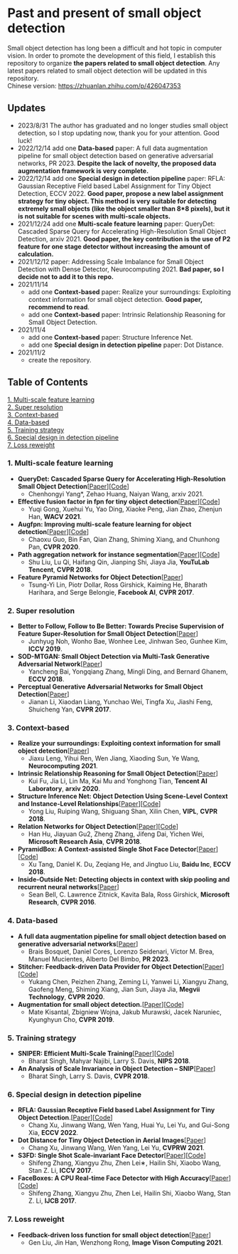 # Past and present of small object detection
Small object detection has long been a difficult and hot topic in computer vision. In order to promote the development of this field, I establish this repository to organize **the papers related to small object detection**. Any latest papers related to small object detection will be updated in this repository.  <br>
Chinese version: https://zhuanlan.zhihu.com/p/426047353

## Updates
- 2023/8/31 The author has graduated and no longer studies small object detection, so I stop updating now, thank you for your attention. Good luck!
- 2022/12/14 add one **Data-based** paper: A full data augmentation pipeline for small object detection based on generative adversarial networks, PR 2023. **Despite the lack of novelty, the proposed data augmentation framework is very complete.**
- 2022/12/14 add one **Special design in detection pipeline** paper: RFLA: Gaussian Receptive Field based Label Assignment for Tiny Object Detection, ECCV 2022. **Good paper, propose a new label assignment strategy for tiny object. This method is very suitable for detecting extremely small objects (like the object smaller than 8*8 pixels), but it is not suitable for scenes with multi-scale objects.**
- 2021/12/24 add one **Multi-scale feature learning** paper: QueryDet: Cascaded Sparse Query for Accelerating High-Resolution Small Object Detection, arxiv 2021. **Good paper, the key contribution is the use of P2 feature for one stage detector without increasing the amount of calculation.**
- 2021/12/12 paper: Addressing Scale Imbalance for Small Object Detection with Dense Detector, Neurocomputing 2021. **Bad paper, so I decide not to  add it to this repo.**
- 2021/11/14
  - add one **Context-based** paper: Realize your surroundings: Exploiting context information for small object detection. **Good paper, recommend to read**.
  - add one  **Context-based** paper: Intrinsic Relationship Reasoning for Small Object Detection.
- 2021/11/4
  - add one **Context-based** paper: Structure Inference Net.
  - add one **Special design in detection pipeline** paper: Dot Distance.
- 2021/11/2
  - create the repository.

## Table of Contents
[1. Multi-scale feature learning](#1)<br>
[2. Super resolution](#2)<br>
[3. Context-based](#3)<br>
[4. Data-based](#4)<br>
[5. Training strategy](#5)<br>
[6. Special design in detection pipeline](#6)<br>
[7. Loss reweight](#7)<br>

<h3 id="1">1. Multi-scale feature learning </h3>

- **QueryDet: Cascaded Sparse Query for Accelerating High-Resolution Small Object Detection**[[Paper](https://arxiv.org/abs/2103.09136)][[Code](https://github.com/ChenhongyiYang/QueryDet-PyTorch)]
  - Chenhongyi Yang*, Zehao Huang, Naiyan Wang, arxiv 2021.
- **Effective fusion factor in fpn for tiny object detection**[[Paper](https://arxiv.org/abs/2011.02298)][[Code](https://github.com/ucas-vg/Effective-Fusion-Factor)]
  -  Yuqi Gong, Xuehui Yu, Yao Ding, Xiaoke Peng, Jian Zhao, Zhenjun Han, **WACV 2021**.
- **Augfpn: Improving multi-scale feature learning for object detection**[[Paper](https://arxiv.org/abs/1912.05384)][[Code](https://github.com/Gus-Guo/AugFPN)]
  -  Chaoxu Guo, Bin Fan, Qian Zhang, Shiming Xiang, and Chunhong Pan, **CVPR 2020**.
- **Path aggregation network for instance segmentation**[[Paper](https://arxiv.org/abs/1803.01534)][[Code](https://github.com/ShuLiu1993/PANet)]
  - Shu Liu, Lu Qi, Haifang Qin, Jianping Shi, Jiaya Jia, **YouTuLab Tencent**,  **CVPR 2018**.
- **Feature Pyramid Networks for Object Detection**[[Paper](https://arxiv.org/abs/1612.03144)]
  - Tsung-Yi Lin, Piotr Dollar, Ross Girshick, Kaiming He, Bharath Harihara, and Serge Belongie, **Facebook AI**, **CVPR 2017**.

<h3 id="2">2.  Super resolution </h3>

- **Better to Follow, Follow to Be Better: Towards Precise Supervision of Feature Super-Resolution for Small Object Detection**[[Paper](https://openaccess.thecvf.com/content_ICCV_2019/papers/Noh_Better_to_Follow_Follow_to_Be_Better_Towards_Precise_Supervision_ICCV_2019_paper.pdf)]
  - Junhyug Noh, Wonho Bae, Wonhee Lee, Jinhwan Seo, Gunhee Kim, **ICCV 2019**.
- **SOD-MTGAN: Small Object Detection via Multi-Task Generative Adversarial Network**[[Paper](https://openaccess.thecvf.com/content_ECCV_2018/papers/Yongqiang_Zhang_SOD-MTGAN_Small_Object_ECCV_2018_paper.pdf)]
  - Yancheng Bai, Yongqiang Zhang, Mingli Ding, and Bernard Ghanem, **ECCV 2018**.
- **Perceptual Generative Adversarial Networks for Small Object Detection**[[Paper](https://arxiv.org/abs/1706.05274)]
  - Jianan Li, Xiaodan Liang, Yunchao Wei, Tingfa Xu, Jiashi Feng, Shuicheng Yan, **CVPR 2017**.

<h3 id="3">3. Context-based </h3>

- **Realize your surroundings: Exploiting context information for small object detection**[[Paper](https://www.sciencedirect.com/science/article/pii/S0925231220320051)]
  - Jiaxu Leng, Yihui Ren, Wen Jiang, Xiaoding Sun, Ye Wang, **Neurocomputing 2021**.
- **Intrinsic Relationship Reasoning for Small Object Detection**[[Paper](https://arxiv.org/abs/2009.00833)]
  - Kui Fu, Jia Li, Lin Ma, Kai Mu and Yonghong Tian, **Tencent AI Laboratory**, **arxiv 2020**.
- **Structure Inference Net: Object Detection Using Scene-Level Context and Instance-Level Relationships**[[Paper](https://arxiv.org/abs/1807.00119)][[Code](https://github.com/choasup/SIN)]
  - Yong Liu, Ruiping Wang, Shiguang Shan, Xilin Chen, **VIPL**, **CVPR 2018**.
- **Relation Networks for Object Detection**[[Paper](https://arxiv.org/abs/1711.11575)][[Code](https://github.com/msracver/Relation-Networks-for-Object-Detection)]
  - Han Hu, Jiayuan Gu2, Zheng Zhang, Jifeng Dai, Yichen Wei, **Microsoft Research Asia**, **CVPR 2018**.
- **PyramidBox: A Context-assisted Single Shot Face Detector**[[Paper](https://arxiv.org/abs/1803.07737)][[Code]( https://github.com/PaddlePaddle/models/tree/develop/fluid/face_detection.)]
  - Xu Tang, Daniel K. Du, Zeqiang He, and Jingtuo Liu, **Baidu Inc**, **ECCV 2018**.
- **Inside-Outside Net: Detecting objects in context with skip pooling and recurrent neural networks**[[Paper](https://arxiv.org/abs/1512.04143)] 
  - Sean Bell, C. Lawrence Zitnick, Kavita Bala, Ross Girshick, **Microsoft Research**, **CVPR 2016**.

<h3 id="4">4. Data-based </h3>

- **A full data augmentation pipeline for small object detection based on
generative adversarial networks**[[Paper](https://www.sciencedirect.com/science/article/pii/S0031320322004782)]
  - Brais Bosquet, Daniel Cores, Lorenzo Seidenari, Víctor M. Brea, Manuel Mucientes, Alberto Del Bimbo, **PR 2023**.
- **Stitcher: Feedback-driven Data Provider for Object Detection**[[Paper](https://ui.adsabs.harvard.edu/abs/2020arXiv200412432C/abstract)][[Code](https://github.com/yukang2017/Stitcher)]
  - Yukang Chen, Peizhen Zhang, Zeming Li, Yanwei Li, Xiangyu Zhang, Gaofeng Meng, Shiming Xiang, Jian Sun, Jiaya Jia, **Megvii Technology**, **CVPR 2020**.
- **Augmentation for small object detection.**[[Paper](https://arxiv.org/abs/1902.07296)][[Code](https://github.com/gmayday1997/SmallObjectAugmentation)]
  - Mate Kisantal, Zbigniew Wojna, Jakub Murawski, Jacek Naruniec, Kyunghyun Cho, **CVPR 2019**.

<h3 id="5">5. Training strategy </h3>

- **SNIPER: Efficient Multi-Scale Training**[[Paper](https://arxiv.org/abs/1805.09300)][[Code](https://github.com/mahyarnajibi/SNIPER/)]
  - Bharat Singh, Mahyar Najibi, Larry S. Davis, **NIPS 2018**.
- **An Analysis of Scale Invariance in Object Detection – SNIP**[[Paper](https://arxiv.org/abs/1711.08189)]
  - Bharat Singh, Larry S. Davis, **CVPR 2018**.

<h3 id="6">6. Special design in detection pipeline </h3>

- **RFLA: Gaussian Receptive Field based Label Assignment for Tiny Object Detection**.[[Paper](https://arxiv.org/abs/2208.08738)][[Code](https://github.com/chasel-tsui/mmdet-rfla)]
  - Chang Xu, Jinwang Wang, Wen Yang, Huai Yu, Lei Yu, and Gui-Song Xia, **ECCV 2022**. 
- **Dot Distance for Tiny Object Detection in Aerial Images**[[Paper](https://openaccess.thecvf.com/content/CVPR2021W/EarthVision/papers/Xu_Dot_Distance_for_Tiny_Object_Detection_in_Aerial_Images_CVPRW_2021_paper.pdf)]
  - Chang Xu, Jinwang Wang, Wen Yang, Lei Yu, **CVPRW 2021**.
- **S3FD: Single Shot Scale-invariant Face Detector**[[Paper](https://arxiv.org/abs/1708.05237)][[Code](https://github.com/sfzhang15/SFD)]
  - Shifeng Zhang, Xiangyu Zhu, Zhen Lei∗, Hailin Shi, Xiaobo Wang, Stan Z. Li, **ICCV 2017**.
- **FaceBoxes: A CPU Real-time Face Detector with High Accuracy**[[Paper](https://arxiv.org/abs/1708.05234)][[Code](https://github.com/sfzhang15/FaceBoxes)]
  - Shifeng Zhang, Xiangyu Zhu, Zhen Lei, Hailin Shi, Xiaobo Wang, Stan Z. Li, **IJCB 2017**.

<h3 id="7">7. Loss reweight </h3>

- **Feedback-driven loss function for small object detection**[[Paper](https://www.sciencedirect.com/science/article/abs/pii/S0262885621001025)]
  - Gen Liu, Jin Han, Wenzhong Rong, **Image Vison Computing 2021**.
